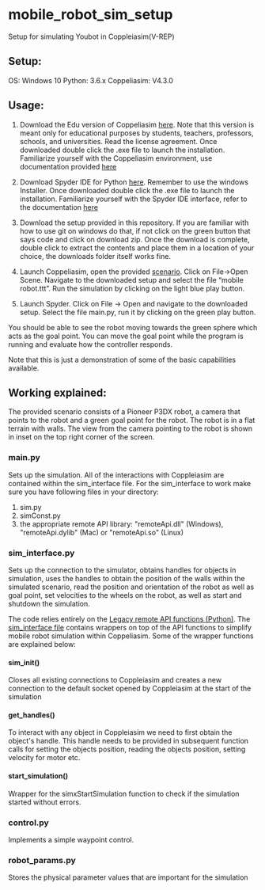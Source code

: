 # mobile_robot_sim_setup
Setup for simulating Youbot in Coppleiasim(V-REP)

## Setup:
OS: Windows 10 
Python: 3.6.x
Coppeliasim: V4.3.0

## Usage:

  1. Download the Edu version of Coppeliasim [here]( https://www.coppeliarobotics.com/downloads). Note that this version is meant only for educational purposes by students, teachers, professors, schools, and universities. Read the license agreement. Once downloaded double click the .exe file to launch the installation. Familiarize yourself with the Coppeliasim environment, use documentation provided [here](https://www.coppeliarobotics.com/helpFiles/index.html)

  2. Download Spyder IDE for Python [here](https://docs.spyder-ide.org/current/installation.html). Remember to use the windows Installer. Once downloaded double click the .exe file to launch the installation. Familiarize yourself with the Spyder IDE interface, refer to the documentation [here](https://docs.spyder-ide.org/current/videos/first-steps-with-spyder.html#getting-started)

  3. Download the setup provided in this repository. If you are familiar with how to use git on windows do that, if not click on the green button that says code and click on download zip. Once the download is complete, double click to extract the contents and place them in a location of your choice, the downloads folder itself works fine.

  4. Launch Coppeliasim, open the provided [scenario](https://github.com/BijoSebastian/mobile_robot_sim_setup/blob/main/mobile%20robot.ttt). Click on File->Open Scene. Navigate to the downloaded setup and select the file “mobile robot.ttt”. Run the simulation by clicking on the light blue play button.

  5. Launch Spyder. Click on File -> Open and navigate to the downloaded setup. Select the file main.py, run it by clicking on the green play button. 
  
  You should be able to see the robot moving towards the green sphere which acts as the goal point. You can move the goal point while the program is running and evaluate how the controller responds. 

Note that this is just a demonstration of some of the basic capabilities available.

     
## Working explained:

The provided scenario consists of a Pioneer P3DX robot, a camera that points to the robot and a green goal point for the robot. The robot is in a flat terrain with walls. The view from the camera pointing to the robot is shown in inset on the top right corner of the screen. 

### main.py
Sets up the simulation. All of the interactions with Coppleiasim are contained within the sim_interface file. For the sim_interface to work make sure you have following files in your directory:
1. sim.py
2. simConst.py
3. the appropriate remote API library: "remoteApi.dll" (Windows), "remoteApi.dylib" (Mac) or "remoteApi.so" (Linux) 

### sim_interface.py
Sets up the connection to the simulator, obtains handles for objects in simulation, uses the handles to obtain the position of the walls within the simulated scenario, read the position and orientation of the robot as well as goal point, set velocities to the wheels on the robot, as well as start and shutdown the simulation. 

The code relies entirely on the [Legacy remote API functions (Python)](https://www.coppeliarobotics.com/helpFiles/en/remoteApiFunctionsPython.htm). The [sim_interface file](https://github.com/BijoSebastian/mobile_robot_sim_setup/blob/main/sim_interface.py) contains wrappers on top of the API functions to simplify mobile robot simulation within Coppeliasim. Some of the wrapper functions are explained below:

#### sim_init()
Closes all existing connections to Coppleiasim and creates a new connection to the default socket opened by Coppleiasim at the start of the simulation

#### get_handles()
To interact with any object in Coppleiasim we need to first obtain the object's handle. This handle needs to be provided in subsequent function calls for setting the objects position, reading the objects position, setting velocity for motor etc.

#### start_simulation()
Wrapper for the simxStartSimulation function to check if the simulation started without errors.

### control.py 
Implements a simple waypoint control. 

### robot_params.py 
Stores the physical parameter values that are important for the simulation
